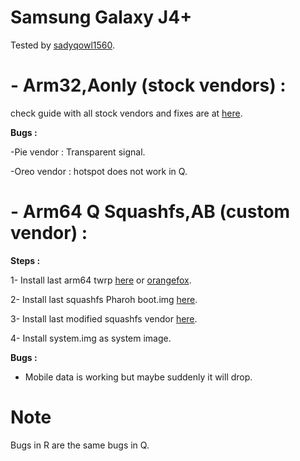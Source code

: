 # Samsung Galaxy J4+

Tested by [sadyqowl1560](https://github.com/sadyqowl1560).

# - Arm32,Aonly (**stock vendors**) :

check guide with all stock vendors and fixes are at [here](https://forum.xda-developers.com/t/guide-installing-arm-gsi-from-a-to-z.4142217/).

**Bugs :**

-Pie vendor : Transparent signal.

-Oreo vendor : hotspot does not work in Q. 

# - Arm64 Q Squashfs,AB (**custom vendor**) :

**Steps :**

1- Install last arm64 twrp [here](https://t.me/galaxy8917_updates/562) or [orangefox](https://forum.xda-developers.com/t/recovery-official-orangefox-recovery-project-for-samsung-galaxy-j4-r11.3990669/).

2- Install last squashfs Pharoh boot.img [here](https://t.me/galaxy8917_updates/482).

3- Install last modified squashfs vendor [here](https://androidfilehost.com/?fid=8889791610682872437).

4- Install system.img as system image.

**Bugs :**

- Mobile data is working but maybe suddenly it will drop.





# Note

Bugs in R are the same bugs in Q.